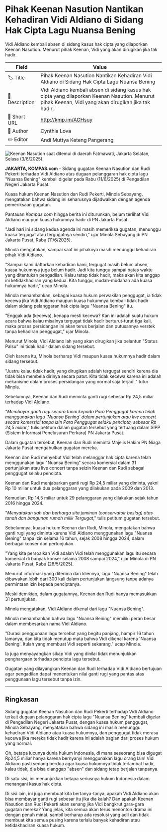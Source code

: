 # Pihak Keenan Nasution Nantikan Kehadiran Vidi Aldiano di Sidang Hak Cipta Lagu Nuansa Bening

Vidi Aldiano kembali absen di sidang kasus hak cipta yang dilaporkan Keenan Nasution. Menurut pihak Keenan, Vidi yang akan dirugikan jika tak hadir.

| Field         | Value                                                       |
|---------------|-------------------------------------------------------------|
| 🏷️ Title       | Pihak Keenan Nasution Nantikan Kehadiran Vidi Aldiano di Sidang Hak Cipta Lagu Nuansa Bening |
| 📝 Description | Vidi Aldiano kembali absen di sidang kasus hak cipta yang dilaporkan Keenan Nasution. Menurut pihak Keenan, Vidi yang akan dirugikan jika tak hadir. |
| 🔗 Short URL   | http://kmp.im/AGHsuy |
| 👤 Author      | Cynthia Lova |
| ✏️ Editor      | Andi Muttya Keteng Pangerang |

![Keenan Nasution saat ditemui di daerah Fatmawati, Jakarta Selatan, Selasa (3/6/2025).](https://asset.kompas.com/crops/yroryyyYjTv76UZRla29RnV6XNY=/0x0:0x0/750x500/data/photo/2025/06/04/683fd497c903d.jpeg)

**JAKARTA, KOMPAS.com** - Sidang gugatan Keenan Nasution dan Rudi Pekerti terhadap Vidi Aldiano atas dugaan pelanggaran hak cipta lagu "Nuansa Bening" kembali digelar pada Rabu (11/6/2025) di Pengadilan Negeri Jakarta Pusat.

Kuasa hukum Keenan Nasution dan Rudi Pekerti, Minola Sebayang, mengatakan bahwa sidang ini seharusnya dijadwalkan dengan agenda pemeriksaan gugatan.

Pantauan *Kompas.com* hingga berita ini diturunkan, belum terlihat Vidi Aldiano maupun kuasa hukumnya hadir di PN Jakarta Pusat.

"Jadi hari ini sidang kedua agenda ini masih memeriksa gugatan, menunggu kuasa tergugat atau tergugatnya sendiri," ujar Minola Sebayang di PN Jakarta Pusat, Rabu (11/6/2025).

Minola mengatakan, sampai saat ini pihaknya masih menunggu kehadiran pihak Vidi Aldiano.

"Sampai kami daftarkan kehadiran kami, tergugat masih belum absen, kuasa hukumnya juga belum hadir. Jadi kita tunggu sampai batas waktu yang ditentukan pengadilan. Kalau tetap tidak hadir, maka akan kita anggap ini ketidakhadiran yang kedua. Kita tunggu, mudah-mudahan ada kuasa hukumnya hadir," ucap Minola.

Minola menambahkan, sebagai kuasa hukum perwakilan penggugat, ia tidak kecewa jika Vidi Aldiano maupun kuasa hukumnya kembali tidak hadir dalam sidang pelanggaran hak cipta lagu "Nuansa Bening" itu.

"Enggak ada (kecewa), kenapa mesti kecewa? Kan ini adalah suatu hukum acara bahwa kalau misalnya tergugat tidak hadir berturut-turut tiga kali, maka proses persidangan ini akan terus berjalan dan putusannya verstek tanpa kehadiran penggugat," ujar Minola.

Menurut Minola, Vidi Aldiano lah yang akan dirugikan jika pelantun "Status Palsu" ini tidak hadir dalam sidang tersebut.

Oleh karena itu, Minola berharap Vidi maupun kuasa hukumnya hadir dalam sidang tersebut.

"Justru kalau tidak hadir, yang dirugikan adalah tergugat sendiri karena dia tidak bisa membela dirinya secara patut. Kita tidak kecewa karena ini adalah mekanisme dalam proses persidangan yang normal saja terjadi," tutur Minola.

Sebelumnya, Keenan dan Rudi meminta ganti rugi sebesar Rp 24,5 miliar terhadap Vidi Aldiano.

"*Membayar ganti rugi secara tunai kepada Para Penggugat karena telah menggunakan lagu 'Nuansa Bening' dalam pertunjukan atau live concert secara komersial tanpa izin Para Penggugat selaku pencipta, sebesar Rp 24,5 miliar*," tulis petitum dalam gugatan tersebut yang tertuang dalam SIPP (Sistem Informasi Penelusuran Perkara) PN Jakarta Pusat.

Dalam gugatan tersebut, Keenan dan Rudi meminta Majelis Hakim PN Niaga Jakarta Pusat mengabulkan gugatan mereka.

Keenan dan Rudi menyebut Vidi telah melanggar hak cipta karena telah menggunakan lagu "Nuansa Bening" secara komersial dalam 31 pertunjukan atau live concert tanpa seizin Keenan dan Rudi sebagai penggugat selaku pencipta.

Keenan dan Rudi menjabarkan ganti rugi Rp 24,5 miliar yang diminta, yakni Rp 10 miliar untuk dua pelanggaran yang dilakukan pada 2009 dan 2013.

Kemudian, Rp 14,5 miliar untuk 29 pelanggaran yang dilakukan sejak tahun 2016 hingga 2024.

\"*Menyatakan sah dan berharga sita jaminan (conservatoir beslag) atas tanah dan bangunan rumah milik Tergugat*,\" tulis petitum gugatan tersebut.

Sebelumnya, kuasa hukum Keenan dan Rudi, Minola, mengatakan bahwa ganti rugi yang diminta karena Vidi Aldiano menggunakan lagu "Nuansa Bening" tanpa izin selama 16 tahun, sejak 2008 hingga 2024, dalam berbagai konser dan pertunjukan.

"Yang kita persoalkan Vidi adalah Vidi telah menggunakan lagu itu secara komersial di banyak konser selama 2008 sampai 2024," ujar Minola di PN Jakarta Pusat, Rabu (28/5/2025).

Menurut informasi yang diterima dari kliennya, lagu \"Nuansa Bening\" telah dibawakan lebih dari 300 kali dalam pertunjukan langsung tanpa adanya permintaan izin kepada penciptanya.

Meski demikian, dalam gugatannya, Keenan dan Rudi hanya memasukkan 31 pertunjukan.

Minola mengatakan, Vidi Aldiano dikenal dari lagu "Nuansa Bening".

Minola menambahkan bahwa lagu \"Nuansa Bening\" memiliki peran besar dalam membesarkan nama Vidi Aldiano.

"Durasi penggunaan lagu tersebut yang begitu panjang, hampir 16 tahun lamanya, dan kita tidak menutup mata bahwa Vidi dikenal karena 'Nuansa Bening'. Itulah yang membuat Vidi seperti sekarang," ucap Minola.

Ia juga menyayangkan sikap Vidi yang dinilai tidak menunjukkan penghargaan terhadap pencipta lagu tersebut.

Gugatan yang dilayangkan Keenan dan Rudi terhadap Vidi Aldiano bertujuan agar pengadilan dapat menentukan nilai ganti rugi yang pantas atas penggunaan lagu tersebut tanpa izin.

---
## Ringkasan

Sidang gugatan Keenan Nasution dan Rudi Pekerti terhadap Vidi Aldiano terkait dugaan pelanggaran hak cipta lagu "Nuansa Bening" kembali digelar di Pengadilan Negeri Jakarta Pusat, dengan kuasa hukum penggugat, Minola Sebayang, menyatakan bahwa sidang ini masih menunggu kehadiran Vidi Aldiano atau kuasa hukumnya, dan penggugat tidak merasa kecewa jika mereka tidak hadir karena ini adalah bagian dari proses hukum yang normal.



Oh, betapa lucunya dunia hukum Indonesia, di mana seseorang bisa digugat Rp24,5 miliar hanya karena bernyanyi menggunakan lagu orang lain! Vidi Aldiano pasti sedang berdoa agar kuasa hukumnya tidak terlambat hadir, kalau tidak, dia bisa dianggap "absen" dan sidang tetap berjalan tanpanya.

 Di satu sisi, ini menunjukkan betapa seriusnya hukum Indonesia dalam menangani kasus hak cipta.

 Di sisi lain, ini juga membuat kita bertanya-tanya, apakah Vidi Aldiano akan bisa membayar ganti rugi sebesar itu jika dia kalah? Dan apakah Keenan Nasution dan Rudi Pekerti akan senang jika Vidi bangkrut gara-gara gugatan mereka? Yang jelas, kita semua akan terus menonton drama ini dengan penuh minat, sambil berharap ada resolusi yang adil dan tidak membuat kita semua pusing karena terlalu banyak kehadiran atau ketidakhadiran kuasa hukum.
